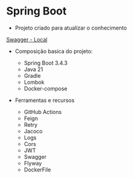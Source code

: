 # Spring Boot

- Projeto criado para atualizar o conhecimento

[Swagger - Local](http://localhost:8080/swagger-ui/index.html)

- Composição basica do projeto:
  - Spring Boot 3.4.3 
  - Java 21
  - Gradle
  - Lombok
  - Docker-compose


- Ferramentas e recursos
  - GitHub Actions
  - Feign
  - Retry
  - Jacoco
  - Logs
  - Cors
  - JWT
  - Swagger
  - Flyway
  - DockerFile